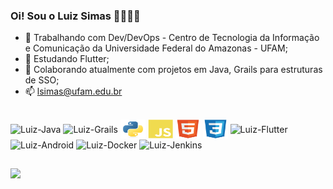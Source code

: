 ### Oi! Sou o Luiz Simas 👋🧑🏽‍💻

- 🔭 Trabalhando com Dev/DevOps - Centro de Tecnologia da Informação e Comunicação da Universidade Federal do Amazonas - UFAM;
- 🌱 Estudando Flutter;
- 👯 Colaborando atualmente com projetos em Java, Grails para estruturas de SSO;
- 📫 lsimas@ufam.edu.br

<div style="display: inline_block"><br>
  <img align="center" alt="Luiz-Java" height="30" width="40" src="https://cdn.jsdelivr.net/gh/devicons/devicon/icons/java/java-original.svg" />
  <img align="center" alt="Luiz-Grails" height="30" width="40" src="https://cdn.jsdelivr.net/gh/devicons/devicon/icons/grails/grails-original.svg" />
  <img align="center" alt="Luiz-Python" height="30" width="40" src="https://raw.githubusercontent.com/devicons/devicon/master/icons/python/python-original.svg">
  <img align="center" alt="Luiz-Js" height="30" width="40" src="https://raw.githubusercontent.com/devicons/devicon/master/icons/javascript/javascript-plain.svg">
  <img align="center" alt="Luiz-HTML" height="30" width="40" src="https://raw.githubusercontent.com/devicons/devicon/master/icons/html5/html5-original.svg">
  <img align="center" alt="Luiz-CSS" height="30" width="40" src="https://raw.githubusercontent.com/devicons/devicon/master/icons/css3/css3-original.svg">
  <img align="center" alt="Luiz-Flutter" height="30" width="40" src="https://cdn.jsdelivr.net/gh/devicons/devicon/icons/flutter/flutter-original.svg" />
  <img align="center" alt="Luiz-Android" height="30" width="40" src="https://cdn.jsdelivr.net/gh/devicons/devicon/icons/android/android-plain.svg" />
  <img align="center" alt="Luiz-Docker" height="30" width="40" src="https://cdn.jsdelivr.net/gh/devicons/devicon/icons/docker/docker-original.svg" />
  <img align="center" alt="Luiz-Jenkins" height="30" width="40" src="https://cdn.jsdelivr.net/gh/devicons/devicon/icons/jenkins/jenkins-original.svg" />
</div>

##

<div> 
  <a href="https://www.linkedin.com/in/luizsimas/" target="_blank"><img src="https://img.shields.io/badge/-LinkedIn-%230077B5?style=for-the-badge&logo=linkedin&logoColor=white" target="_blank"></a> 
  
</div>

